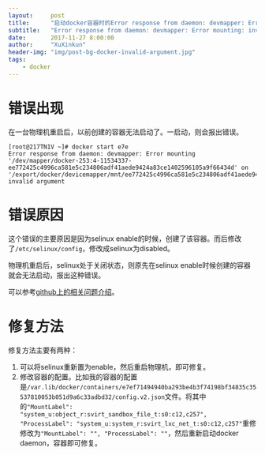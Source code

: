 ```yaml
---
layout:     post
title:      "启动docker容器时的Error response from daemon: devmapper: Error mounting: invalid argument. 错误解决"
subtitle:   "Error response from daemon: devmapper: Error mounting: invalid argument."
date:       2017-11-27 8:00:00
author:     "XuXinkun"
header-img: "img/post-bg-docker-invalid-argument.jpg"
tags:
    - docker
---
```



# 错误出现

在一台物理机重启后，以前创建的容器无法启动了。一启动，则会报出错误。

```
[root@217TN1V ~]# docker start e7e
Error response from daemon: devmapper: Error mounting '/dev/mapper/docker-253:4-11534337-ee772425c4996ca581e5c234806adf41aede9424a83ce1402596105a9f66434d' on '/export/docker/devicemapper/mnt/ee772425c4996ca581e5c234806adf41aede9424a83ce1402596105a9f66434d': invalid argument
```

# 错误原因

这个错误的主要原因是因为selinux enable的时候，创建了该容器。而后修改了`/etc/selinux/config`，修改成selinux为disabled。

物理机重启后，selinux处于关闭状态，则原先在selinux enable时候创建的容器就会无法启动，报出这种错误。

可以参考[github上的相关问题介绍](https://github.com/moby/moby/issues/29622)。

# 修复方法

修复方法主要有两种：

1. 可以将selinux重新置为enable，然后重启物理机，即可修复。
2. 修改容器的配置。比如我的容器的配置是`/var.lib/docker/containers/e7ef71494940ba293be4b3f74198bf34835c35537810053b051d9a6c33adbd32/config.v2.json`文件。将其中的`"MountLabel": "system_u:object_r:svirt_sandbox_file_t:s0:c12,c257", "ProcessLabel": "system_u:system_r:svirt_lxc_net_t:s0:c12,c257"`重修修改为`"MountLabel": "", "ProcessLabel": ""`，然后重新启动docker daemon，容器即可修复。
